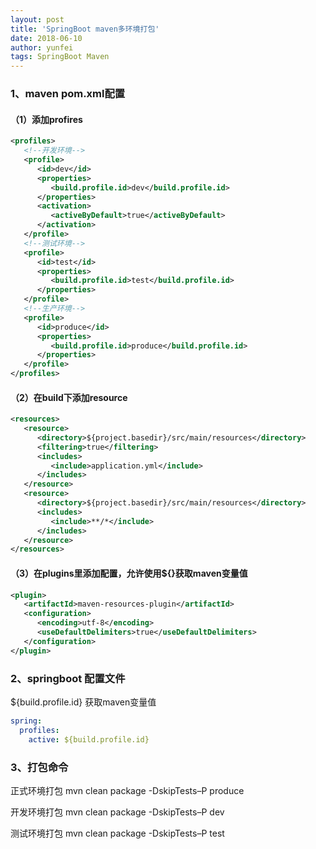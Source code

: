 ```yaml
---
layout: post
title: 'SpringBoot maven多环境打包'
date: 2018-06-10
author: yunfei
tags: SpringBoot Maven
---
```


### 1、maven pom.xml配置

#### （1）添加profires
````xml
<profiles>
   <!--开发环境-->
   <profile>
      <id>dev</id>
      <properties>
         <build.profile.id>dev</build.profile.id>
      </properties>
      <activation>
         <activeByDefault>true</activeByDefault>
      </activation>
   </profile>
   <!--测试环境-->
   <profile>
      <id>test</id>
      <properties>
         <build.profile.id>test</build.profile.id>
      </properties>
   </profile>
   <!--生产环境-->
   <profile>
      <id>produce</id>
      <properties>
         <build.profile.id>produce</build.profile.id>
      </properties>
   </profile>
</profiles>
````

#### （2）在build下添加resource

````xml
<resources>
   <resource>
      <directory>${project.basedir}/src/main/resources</directory>
      <filtering>true</filtering>
      <includes>
         <include>application.yml</include>
      </includes>
   </resource>
   <resource>
      <directory>${project.basedir}/src/main/resources</directory>
      <includes>
         <include>**/*</include>
      </includes>
   </resource>
</resources>
````

#### （3）在plugins里添加配置，允许使用${}获取maven变量值

````xml
<plugin>
   <artifactId>maven-resources-plugin</artifactId>
   <configuration>
      <encoding>utf-8</encoding>
      <useDefaultDelimiters>true</useDefaultDelimiters>
   </configuration>
</plugin>
````

### 2、springboot 配置文件

${build.profile.id} 获取maven变量值
```yaml
spring:
  profiles:
    active: ${build.profile.id}
```


### 3、打包命令

正式环境打包
mvn clean package -DskipTests–P produce

开发环境打包
mvn clean package -DskipTests–P dev

测试环境打包
mvn clean package -DskipTests–P test
